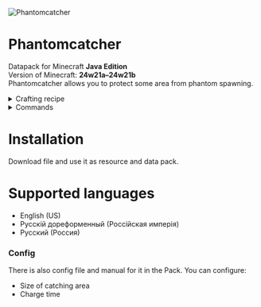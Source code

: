 ![Phantomcatcher](https://cdn.modrinth.com/data/cached_images/410e06fc1637cb99ae559026642c1ce1bf177b08.png)
# Phantomcatcher
Datapack for Minecraft **Java Edition**\
Version of Minecraft: **24w21a–24w21b**\
Phantomcatcher allows you to protect some area from phantom spawning.

<details>
<summary>Crafting recipe</summary>

![Crafting recipe](https://cdn.modrinth.com/data/aJR2iLDU/images/8f4dd436a76b41698e6443260cf347ff34258892.png)

</details>

<details>
<summary>Commands</summary>

- ```/function give:phantomcatcher/phantomcatcher``` gives default Phantomcatcher\
- ```/function give:phantomcatcher/phantomcatcher/charge_1``` gives Phantomcatcher with 1/3 charge\
- ```/function give:phantomcatcher/phantomcatcher/charge_2``` gives Phantomcatcher with 2/3 charge\
- ```/function give:phantomcatcher/phantomcatcher/charge_3``` gives Phantomcatcher with 3/3 charge\
- ```/function give:phantomcatcher/phantom_spawn_egg``` gives Spawn Egg of Phantom, which protected from Phantomcatcher\
- ```/function phantomcatcher:info``` shows information about datapack

</details>

# Installation
Download file and use it as resource and data pack.

# Supported languages
- English (US)
- Русскiй дореформенный (Россiйская имперiя)
- Русский (Россия)


### Config
There is also config file and manual for it in the Pack.
You can configure:
- Size of catching area
- Charge time
